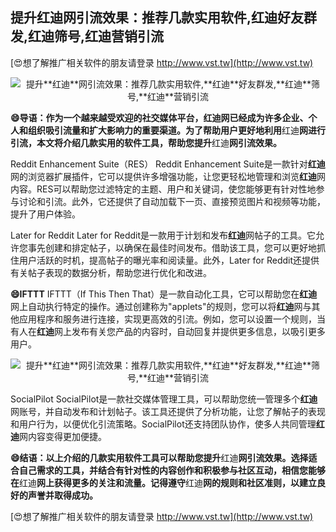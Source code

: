 ## **提升**红迪**网引流效果：推荐几款实用软件,**红迪**好友群发,**红迪**筛号,**红迪**营销引流**

[😍想了解推广相关软件的朋友请登录 http://www.vst.tw](http://www.vst.tw)

 <center><img src="https://vst.tw/MP4/tuiguang/png/3.png" alt="提升**红迪**网引流效果：推荐几款实用软件,**红迪**好友群发,**红迪**筛号,**红迪**营销引流"></center>

**😄导语：作为一个越来越受欢迎的社交媒体平台，**红迪**网已经成为许多企业、个人和组织吸引流量和扩大影响力的重要渠道。为了帮助用户更好地利用**红迪**网进行引流，本文将介绍几款实用的软件工具，帮助您提升**红迪**网引流效果。**

Reddit Enhancement Suite（RES）
Reddit Enhancement Suite是一款针对**红迪**网的浏览器扩展插件，它可以提供许多增强功能，让您更轻松地管理和浏览**红迪**网内容。RES可以帮助您过滤特定的主题、用户和关键词，使您能够更有针对性地参与讨论和引流。此外，它还提供了自动加载下一页、直接预览图片和视频等功能，提升了用户体验。

Later for Reddit
Later for Reddit是一款用于计划和发布**红迪**网帖子的工具。它允许您事先创建和排定帖子，以确保在最佳时间发布。借助该工具，您可以更好地抓住用户活跃的时机，提高帖子的曝光率和阅读量。此外，Later for Reddit还提供有关帖子表现的数据分析，帮助您进行优化和改进。

**😄IFTTT**
IFTTT（If This Then That）是一款自动化工具，它可以帮助您在**红迪**网上自动执行特定的操作。通过创建称为"applets"的规则，您可以将**红迪**网与其他应用程序和服务进行连接，实现更高效的引流。例如，您可以设置一个规则，当有人在**红迪**网上发布有关您产品的内容时，自动回复并提供更多信息，以吸引更多用户。

 <center><img src="https://vst.tw/MP4/tuiguang/png/0.png" alt="提升**红迪**网引流效果：推荐几款实用软件,**红迪**好友群发,**红迪**筛号,**红迪**营销引流"></center>

SocialPilot
SocialPilot是一款社交媒体管理工具，可以帮助您统一管理多个**红迪**网账号，并自动发布和计划帖子。该工具还提供了分析功能，让您了解帖子的表现和用户行为，以便优化引流策略。SocialPilot还支持团队协作，使多人共同管理**红迪**网内容变得更加便捷。

**😄结语：以上介绍的几款实用软件工具可以帮助您提升**红迪**网引流效果。选择适合自己需求的工具，并结合有针对性的内容创作和积极参与社区互动，相信您能够在**红迪**网上获得更多的关注和流量。记得遵守**红迪**网的规则和社区准则，以建立良好的声誉并取得成功。**

[😍想了解推广相关软件的朋友请登录 http://www.vst.tw](http://www.vst.tw)



